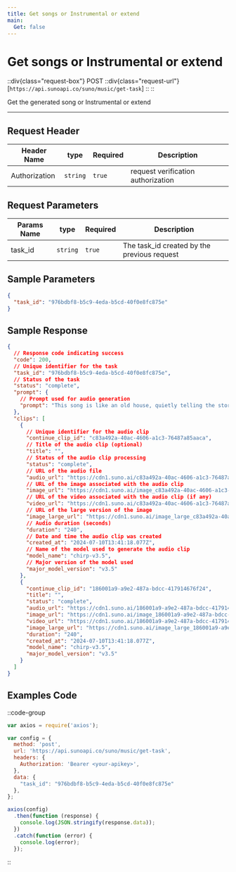 ```yaml
---
title: Get songs or Instrumental or extend
main:
  Get: false
---
```


# Get songs or Instrumental or extend

::div{class="request-box"}
<span class="request-identifier">POST</span>
::div{class="request-url"}
[`https://api.sunoapi.co/suno/music/get-task`]
::
::

Get the generated song or Instrumental or extend

---

## Request Header

| Header Name   | type     | Required | Description                        |
| ------------- | -------- | -------- | ---------------------------------- |
| Authorization | `string` | `true`   | request verification authorization |

## Request Parameters

| Params Name | type     | Required | Description                                 |
| ----------- | -------- | -------- | ------------------------------------------- |
| task_id     | `string` | `true`   | The task_id created by the previous request |

## Sample Parameters

```json
{
  "task_id": "976bdbf8-b5c9-4eda-b5cd-40f0e8fc875e"
}
```

## Sample Response

```json
{
  // Response code indicating success
  "code": 200,
  // Unique identifier for the task
  "task_id": "976bdbf8-b5c9-4eda-b5cd-40f0e8fc875e",
  // Status of the task
  "status": "complete",
  "prompt": {
    // Prompt used for audio generation
    "prompt": "This song is like an old house, quietly telling the story of the years. It has witnessed the family's laughter and carried countless dreams and hopes, and every brick and tile is saturated with the temperature of life. From the kitchen in the morning light to the study at night"
  },
  "clips": [
    {
      // Unique identifier for the audio clip
      "continue_clip_id": "c83a492a-40ac-4606-a1c3-76487a85aaca",
      // Title of the audio clip (optional)
      "title": "",
      // Status of the audio clip processing
      "status": "complete",
      // URL of the audio file
      "audio_url": "https://cdn1.suno.ai/c83a492a-40ac-4606-a1c3-76487a85aaca.mp3",
      // URL of the image associated with the audio clip
      "image_url": "https://cdn1.suno.ai/image_c83a492a-40ac-4606-a1c3-76487a85aaca.png",
      // URL of the video associated with the audio clip (if any)
      "video_url": "https://cdn1.suno.ai/c83a492a-40ac-4606-a1c3-76487a85aaca.mp4",
      // URL of the large version of the image
      "image_large_url": "https://cdn1.suno.ai/image_large_c83a492a-40ac-4606-a1c3-76487a85aaca.png",
      // Audio duration (seconds)
      "duration": "240",
      // Date and time the audio clip was created
      "created_at": "2024-07-10T13:41:18.077Z",
      // Name of the model used to generate the audio clip
      "model_name": "chirp-v3.5",
      // Major version of the model used
      "major_model_version": "v3.5"
    },
    {
      "continue_clip_id": "186001a9-a9e2-487a-bdcc-417914676f24",
      "title": "",
      "status": "complete",
      "audio_url": "https://cdn1.suno.ai/186001a9-a9e2-487a-bdcc-417914676f24.mp3",
      "image_url": "https://cdn1.suno.ai/image_186001a9-a9e2-487a-bdcc-417914676f24.png",
      "video_url": "https://cdn1.suno.ai/186001a9-a9e2-487a-bdcc-417914676f24.mp4",
      "image_large_url": "https://cdn1.suno.ai/image_large_186001a9-a9e2-487a-bdcc-417914676f24.png",
      "duration": "240",
      "created_at": "2024-07-10T13:41:18.077Z",
      "model_name": "chirp-v3.5",
      "major_model_version": "v3.5"
    }
  ]
}
```

## Examples Code

::code-group

```js [node]
var axios = require('axios');

var config = {
  method: 'post',
  url: 'https://api.sunoapi.co/suno/music/get-task',
  headers: {
    Authorization: 'Bearer <your-apikey>',
  },
  data: {
    "task_id": "976bdbf8-b5c9-4eda-b5cd-40f0e8fc875e"
  },
};

axios(config)
  .then(function (response) {
    console.log(JSON.stringify(response.data));
  })
  .catch(function (error) {
    console.log(error);
  });
```
::
